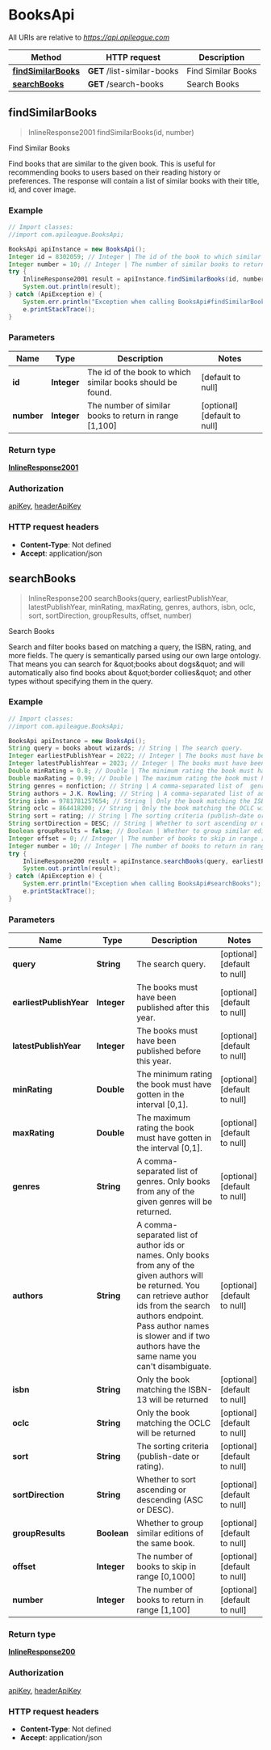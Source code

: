 # BooksApi

All URIs are relative to *https://api.apileague.com*

Method | HTTP request | Description
------------- | ------------- | -------------
[**findSimilarBooks**](BooksApi.md#findSimilarBooks) | **GET** /list-similar-books | Find Similar Books
[**searchBooks**](BooksApi.md#searchBooks) | **GET** /search-books | Search Books



## findSimilarBooks

> InlineResponse2001 findSimilarBooks(id, number)

Find Similar Books

Find books that are similar to the given book. This is useful for recommending books to users based on their reading history or preferences. The response will contain a list of similar books with their title, id, and cover image.

### Example

```java
// Import classes:
//import com.apileague.BooksApi;

BooksApi apiInstance = new BooksApi();
Integer id = 8302059; // Integer | The id of the book to which similar books should be found.
Integer number = 10; // Integer | The number of similar books to return in range [1,100]
try {
    InlineResponse2001 result = apiInstance.findSimilarBooks(id, number);
    System.out.println(result);
} catch (ApiException e) {
    System.err.println("Exception when calling BooksApi#findSimilarBooks");
    e.printStackTrace();
}
```

### Parameters


Name | Type | Description  | Notes
------------- | ------------- | ------------- | -------------
 **id** | **Integer**| The id of the book to which similar books should be found. | [default to null]
 **number** | **Integer**| The number of similar books to return in range [1,100] | [optional] [default to null]

### Return type

[**InlineResponse2001**](InlineResponse2001.md)

### Authorization

[apiKey](../README.md#apiKey), [headerApiKey](../README.md#headerApiKey)

### HTTP request headers

- **Content-Type**: Not defined
- **Accept**: application/json


## searchBooks

> InlineResponse200 searchBooks(query, earliestPublishYear, latestPublishYear, minRating, maxRating, genres, authors, isbn, oclc, sort, sortDirection, groupResults, offset, number)

Search Books

Search and filter books based on matching a query, the ISBN, rating, and more fields. The query is semantically parsed using our own large ontology. That means you can search for \&quot;books about dogs\&quot; and will automatically also find books about \&quot;border collies\&quot; and other types without specifying them in the query.

### Example

```java
// Import classes:
//import com.apileague.BooksApi;

BooksApi apiInstance = new BooksApi();
String query = books about wizards; // String | The search query.
Integer earliestPublishYear = 2022; // Integer | The books must have been published after this year.
Integer latestPublishYear = 2023; // Integer | The books must have been published before this year.
Double minRating = 0.8; // Double | The minimum rating the book must have gotten in the interval [0,1].
Double maxRating = 0.99; // Double | The maximum rating the book must have gotten in the interval [0,1].
String genres = nonfiction; // String | A comma-separated list of  genres. Only books from any of the given genres will be returned.
String authors = J.K. Rowling; // String | A comma-separated list of author ids or names. Only books from any of the given authors will be returned. You can retrieve author ids from the search authors endpoint. Pass author names is slower and if two authors have the same name you can't disambiguate.
String isbn = 9781781257654; // String | Only the book matching the ISBN-13 will be returned
String oclc = 864418200; // String | Only the book matching the OCLC will be returned
String sort = rating; // String | The sorting criteria (publish-date or rating).
String sortDirection = DESC; // String | Whether to sort ascending or descending (ASC or DESC).
Boolean groupResults = false; // Boolean | Whether to group similar editions of the same book.
Integer offset = 0; // Integer | The number of books to skip in range [0,1000]
Integer number = 10; // Integer | The number of books to return in range [1,100]
try {
    InlineResponse200 result = apiInstance.searchBooks(query, earliestPublishYear, latestPublishYear, minRating, maxRating, genres, authors, isbn, oclc, sort, sortDirection, groupResults, offset, number);
    System.out.println(result);
} catch (ApiException e) {
    System.err.println("Exception when calling BooksApi#searchBooks");
    e.printStackTrace();
}
```

### Parameters


Name | Type | Description  | Notes
------------- | ------------- | ------------- | -------------
 **query** | **String**| The search query. | [optional] [default to null]
 **earliestPublishYear** | **Integer**| The books must have been published after this year. | [optional] [default to null]
 **latestPublishYear** | **Integer**| The books must have been published before this year. | [optional] [default to null]
 **minRating** | **Double**| The minimum rating the book must have gotten in the interval [0,1]. | [optional] [default to null]
 **maxRating** | **Double**| The maximum rating the book must have gotten in the interval [0,1]. | [optional] [default to null]
 **genres** | **String**| A comma-separated list of  genres. Only books from any of the given genres will be returned. | [optional] [default to null]
 **authors** | **String**| A comma-separated list of author ids or names. Only books from any of the given authors will be returned. You can retrieve author ids from the search authors endpoint. Pass author names is slower and if two authors have the same name you can&#39;t disambiguate. | [optional] [default to null]
 **isbn** | **String**| Only the book matching the ISBN-13 will be returned | [optional] [default to null]
 **oclc** | **String**| Only the book matching the OCLC will be returned | [optional] [default to null]
 **sort** | **String**| The sorting criteria (publish-date or rating). | [optional] [default to null]
 **sortDirection** | **String**| Whether to sort ascending or descending (ASC or DESC). | [optional] [default to null]
 **groupResults** | **Boolean**| Whether to group similar editions of the same book. | [optional] [default to null]
 **offset** | **Integer**| The number of books to skip in range [0,1000] | [optional] [default to null]
 **number** | **Integer**| The number of books to return in range [1,100] | [optional] [default to null]

### Return type

[**InlineResponse200**](InlineResponse200.md)

### Authorization

[apiKey](../README.md#apiKey), [headerApiKey](../README.md#headerApiKey)

### HTTP request headers

- **Content-Type**: Not defined
- **Accept**: application/json


